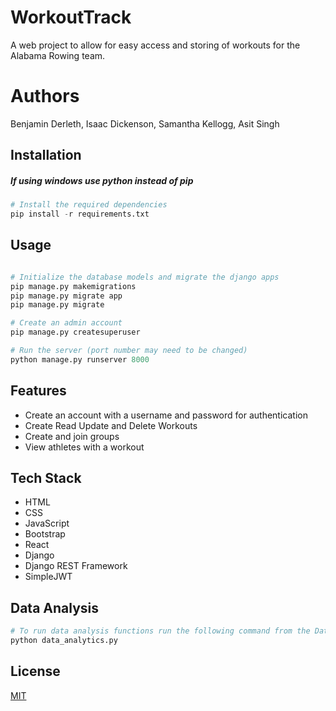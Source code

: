 # WorkoutTrack

A web project to allow for easy access and storing of workouts for the Alabama Rowing team.

# Authors

Benjamin Derleth, Isaac Dickenson, Samantha Kellogg, Asit Singh

## Installation

##### If using windows use python instead of pip

```python
# Install the required dependencies
pip install -r requirements.txt

```

## Usage

```python

# Initialize the database models and migrate the django apps
pip manage.py makemigrations
pip manage.py migrate app
pip manage.py migrate

# Create an admin account
pip manage.py createsuperuser 

# Run the server (port number may need to be changed)
python manage.py runserver 8000
```

## Features

- Create an account with a username and password for authentication
- Create Read Update and Delete Workouts
- Create and join groups
- View athletes with a workout

## Tech Stack

- HTML
- CSS
- JavaScript
- Bootstrap
- React 
- Django 
- Django REST Framework
- SimpleJWT

## Data Analysis

```python
# To run data analysis functions run the following command from the Data folder
python data_analytics.py
```

## License

[MIT](https://choosealicense.com/licenses/mit/)
